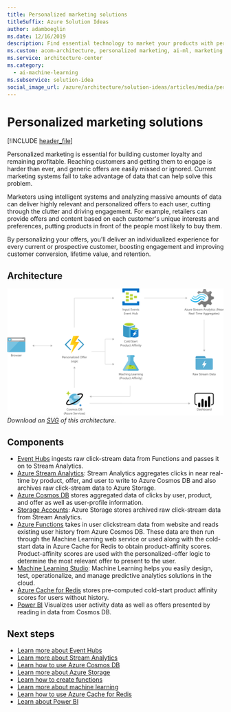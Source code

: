 ```yaml
---
title: Personalized marketing solutions
titleSuffix: Azure Solution Ideas
author: adamboeglin
ms.date: 12/16/2019
description: Find essential technology to market your products with personalized offers. Individualize your marketing for greater customer response using big-data insights.
ms.custom: acom-architecture, personalized marketing, ai-ml, marketing personalization, targeted marketing, 'https://azure.microsoft.com/solutions/architecture/personalized-marketing/'
ms.service: architecture-center
ms.category:
  - ai-machine-learning
ms.subservice: solution-idea
social_image_url: /azure/architecture/solution-ideas/articles/media/personalized-marketing.png
---
```


# Personalized marketing solutions

[!INCLUDE [header_file](../../../includes/sol-idea-header.md)]

Personalized marketing is essential for building customer loyalty and remaining profitable. Reaching customers and getting them to engage is harder than ever, and generic offers are easily missed or ignored. Current marketing systems fail to take advantage of data that can help solve this problem.

Marketers using intelligent systems and analyzing massive amounts of data can deliver highly relevant and personalized offers to each user, cutting through the clutter and driving engagement. For example, retailers can provide offers and content based on each customer's unique interests and preferences, putting products in front of the people most likely to buy them.

By personalizing your offers, you'll deliver an individualized experience for every current or prospective customer, boosting engagement and improving customer conversion, lifetime value, and retention.

## Architecture

![Architecture Diagram](../media/personalized-marketing.png)
*Download an [SVG](../media/personalized-marketing.svg) of this architecture.*

## Components

* [Event Hubs](https://azure.microsoft.com/services/event-hubs) ingests raw click-stream data from Functions and passes it on to Stream Analytics.
* [Azure Stream Analytics](https://azure.microsoft.com/services/stream-analytics): Stream Analytics aggregates clicks in near real-time by product, offer, and user to write to Azure Cosmos DB and also archives raw click-stream data to Azure Storage.
* [Azure Cosmos DB](https://azure.microsoft.com/services/cosmos-db) stores aggregated data of clicks by user, product, and offer as well as user-profile information.
* [Storage Accounts](https://azure.microsoft.com/services/storage): Azure Storage stores archived raw click-stream data from Stream Analytics.
* [Azure Functions](https://azure.microsoft.com/services/functions) takes in user clickstream data from website and reads existing user history from Azure Cosmos DB. These data are then run through the Machine Learning web service or used along with the cold-start data in Azure Cache for Redis to obtain product-affinity scores. Product-affinity scores are used with the personalized-offer logic to determine the most relevant offer to present to the user.
* [Machine Learning Studio](https://azure.microsoft.com/services/machine-learning-studio): Machine Learning helps you easily design, test, operationalize, and manage predictive analytics solutions in the cloud.
* [Azure Cache for Redis](https://azure.microsoft.com/services/cache) stores pre-computed cold-start product affinity scores for users without history.
* [Power BI](https://powerbi.microsoft.com) Visualizes user activity data as well as offers presented by reading in data from Cosmos DB.

## Next steps

* [Learn more about Event Hubs](https://docs.microsoft.com/azure/event-hubs/event-hubs-what-is-event-hubs)
* [Learn more about Stream Analytics](https://docs.microsoft.com/azure/stream-analytics/stream-analytics-introduction)
* [Learn how to use Azure Cosmos DB](https://docs.microsoft.com/azure/cosmos-db)
* [Learn more about Azure Storage](https://docs.microsoft.com/azure/storage/common/storage-introduction)
* [Learn how to create functions](https://docs.microsoft.com/azure/azure-functions)
* [Learn more about machine learning](/azure/machine-learning/overview-what-is-azure-ml)
* [Learn how to use Azure Cache for Redis](https://docs.microsoft.com/azure/redis-cache/cache-dotnet-how-to-use-azure-redis-cache)
* [Learn about Power BI](https://powerbi.microsoft.com/documentation/powerbi-landing-page)
